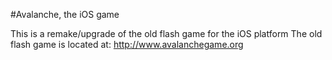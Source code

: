 #Avalanche, the iOS game

This is a remake/upgrade of the old flash game for the iOS platform
The old flash game is located at:
http://www.avalanchegame.org
